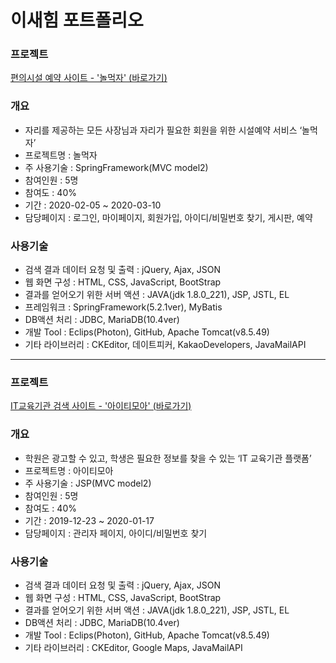 # 이새힘 포트폴리오
### 프로젝트
[편의시설 예약 사이트 - '놀먹자' (바로가기)](https://github.com/samlee8482/project_nmj)   
### 개요   
* 자리를 제공하는 모든 사장님과 자리가 필요한 회원을 위한 시설예약 서비스 ‘놀먹자’   
* 프로젝트명 : 놀먹자   
* 주 사용기술 : SpringFramework(MVC model2)   
* 참여인원 : 5명   
* 참여도 : 40%   
* 기간 : 2020-02-05 ~ 2020-03-10   
* 담당페이지 : 로그인, 마이페이지, 회원가입, 아이디/비밀번호 찾기, 게시판, 예약   
### 사용기술
* 검색 결과 데이터 요청 및 출력 : jQuery, Ajax, JSON   
* 웹 화면 구성 : HTML, CSS, JavaScript, BootStrap   
* 결과를 얻어오기 위한 서버 액션 : JAVA(jdk 1.8.0_221), JSP, JSTL, EL   
* 프레임워크 : SpringFramework(5.2.1ver), MyBatis
* DB액션 처리 : JDBC, MariaDB(10.4ver)   
* 개발 Tool : Eclips(Photon), GitHub, Apache Tomcat(v8.5.49)   
* 기타 라이브러리 : CKEditor, 데이트피커, KakaoDevelopers, JavaMailAPI   
- - -
### 프로젝트
[IT교육기관 검색 사이트 - '아이티모아' (바로가기)](https://github.com/samlee8482/project_itmoa)   
### 개요
* 학원은 광고할 수 있고, 학생은 필요한 정보를 찾을 수 있는 ‘IT 교육기관 플랫폼’   
* 프로젝트명 : 아이티모아   
* 주 사용기술 : JSP(MVC model2)
* 참여인원 : 5명   
* 참여도 : 40%   
* 기간 : 2019-12-23 ~ 2020-01-17   
* 담당페이지 : 관리자 페이지, 아이디/비밀번호 찾기   
### 사용기술   
* 검색 결과 데이터 요청 및 출력 : jQuery, Ajax, JSON   
* 웹 화면 구성 : HTML, CSS, JavaScript, BootStrap   
* 결과를 얻어오기 위한 서버 액션 : JAVA(jdk 1.8.0_221), JSP, JSTL, EL   
* DB액션 처리 : JDBC, MariaDB(10.4ver)   
* 개발 Tool : Eclips(Photon), GitHub, Apache Tomcat(v8.5.49)   
* 기타 라이브러리 : CKEditor, Google Maps, JavaMailAPI   
